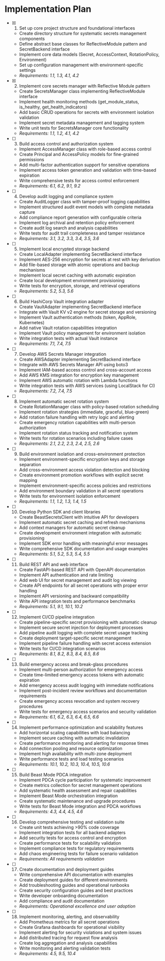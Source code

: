# Implementation Plan

- [x] 1. Set up core project structure and foundational interfaces
  - Create directory structure for systematic secrets management components
  - Define abstract base classes for ReflectiveModule pattern and SecretBackend interface
  - Implement core data models (Secret, AccessContext, RotationPolicy, Environment)
  - Set up configuration management with environment-specific settings
  - _Requirements: 1.1, 1.3, 4.1, 4.2_

- [x] 2. Implement core secrets manager with Reflective Module pattern
  - Create SecretsManager class implementing ReflectiveModule interface
  - Implement health monitoring methods (get_module_status, is_healthy, get_health_indicators)
  - Add basic CRUD operations for secrets with environment isolation validation
  - Implement secret metadata management and tagging system
  - Write unit tests for SecretsManager core functionality
  - _Requirements: 1.1, 1.2, 4.1, 4.2_

- [ ] 3. Build access control and authorization system
  - Implement AccessManager class with role-based access control
  - Create Principal and AccessPolicy models for fine-grained permissions
  - Add multi-factor authentication support for sensitive operations
  - Implement access token generation and validation with time-based expiration
  - Write comprehensive tests for access control enforcement
  - _Requirements: 6.1, 6.2, 9.1, 9.2_

- [ ] 4. Develop audit logging and compliance system
  - Create AuditLogger class with tamper-proof logging capabilities
  - Implement structured audit event models with complete metadata capture
  - Add compliance report generation with configurable criteria
  - Implement log archival and retention policy enforcement
  - Create audit log search and analysis capabilities
  - Write tests for audit trail completeness and tamper resistance
  - _Requirements: 3.1, 3.2, 3.3, 3.4, 3.5, 3.6_

- [ ] 5. Implement local encrypted storage backend
  - Create LocalAdapter implementing SecretBackend interface
  - Implement AES-256 encryption for secrets at rest with key derivation
  - Add file-based storage with atomic operations and backup mechanisms
  - Implement local secret caching with automatic expiration
  - Create local development environment provisioning
  - Write tests for encryption, storage, and retrieval operations
  - _Requirements: 5.2, 5.3, 5.6_

- [ ] 6. Build HashiCorp Vault integration adapter
  - Create VaultAdapter implementing SecretBackend interface
  - Integrate with Vault KV v2 engine for secret storage and versioning
  - Implement Vault authentication methods (token, AppRole, Kubernetes)
  - Add native Vault rotation capabilities integration
  - Implement Vault policy management for environment isolation
  - Write integration tests with actual Vault instance
  - _Requirements: 7.1, 7.4, 7.5_

- [ ] 7. Develop AWS Secrets Manager integration
  - Create AWSAdapter implementing SecretBackend interface
  - Integrate with AWS Secrets Manager API using boto3
  - Implement IAM-based access control and cross-account access
  - Add AWS KMS integration for encryption key management
  - Implement AWS automatic rotation with Lambda functions
  - Write integration tests with AWS services (using LocalStack for CI)
  - _Requirements: 7.2, 7.4, 7.5_

- [ ] 8. Implement automatic secret rotation system
  - Create RotationManager class with policy-based rotation scheduling
  - Implement rotation strategies (immediate, graceful, blue-green)
  - Add rotation failure handling with retry logic and alerting
  - Create emergency rotation capabilities with multi-person authorization
  - Implement rotation status tracking and notification system
  - Write tests for rotation scenarios including failure cases
  - _Requirements: 2.1, 2.2, 2.3, 2.4, 2.5, 2.6_

- [ ] 9. Build environment isolation and cross-environment protection
  - Implement environment-specific encryption keys and storage separation
  - Add cross-environment access violation detection and blocking
  - Create environment promotion workflows with explicit secret mapping
  - Implement environment-specific access policies and restrictions
  - Add environment boundary validation in all secret operations
  - Write tests for environment isolation enforcement
  - _Requirements: 1.1, 1.2, 1.3, 1.4, 1.5_

- [ ] 10. Develop Python SDK and client libraries
  - Create BeastSecretsClient with intuitive API for developers
  - Implement automatic secret caching and refresh mechanisms
  - Add context managers for automatic secret cleanup
  - Create development environment integration with automatic provisioning
  - Implement SDK error handling with meaningful error messages
  - Write comprehensive SDK documentation and usage examples
  - _Requirements: 5.1, 5.2, 5.3, 5.4, 5.5_

- [ ] 11. Build REST API and web interface
  - Create FastAPI-based REST API with OpenAPI documentation
  - Implement API authentication and rate limiting
  - Add web UI for secret management and audit log viewing
  - Create API endpoints for all secret operations with proper error handling
  - Implement API versioning and backward compatibility
  - Write API integration tests and performance benchmarks
  - _Requirements: 5.1, 9.1, 10.1, 10.2_

- [ ] 12. Implement CI/CD pipeline integration
  - Create pipeline-specific secret provisioning with automatic cleanup
  - Implement secure secret injection for deployment processes
  - Add pipeline audit logging with complete secret usage tracking
  - Create deployment target-specific secret management
  - Implement pipeline failure handling with secret access extension
  - Write tests for CI/CD integration scenarios
  - _Requirements: 8.1, 8.2, 8.3, 8.4, 8.5, 8.6_

- [ ] 13. Build emergency access and break-glass procedures
  - Implement multi-person authorization for emergency access
  - Create time-limited emergency access tokens with automatic expiration
  - Add emergency access audit logging with immediate notifications
  - Implement post-incident review workflows and documentation requirements
  - Create emergency access revocation and system recovery procedures
  - Write tests for emergency access scenarios and security validation
  - _Requirements: 6.1, 6.2, 6.3, 6.4, 6.5, 6.6_

- [ ] 14. Implement performance optimization and scalability features
  - Add horizontal scaling capabilities with load balancing
  - Implement secure caching with automatic invalidation
  - Create performance monitoring and alerting for response times
  - Add connection pooling and resource optimization
  - Implement high availability with multi-zone deployment
  - Write performance tests and load testing scenarios
  - _Requirements: 10.1, 10.2, 10.3, 10.4, 10.5, 10.6_

- [ ] 15. Build Beast Mode PDCA integration
  - Implement PDCA cycle participation for systematic improvement
  - Create metrics collection for secret management operations
  - Add systematic health assessment and repair capabilities
  - Implement Beast Mode orchestration integration
  - Create systematic maintenance and upgrade procedures
  - Write tests for Beast Mode integration and PDCA workflows
  - _Requirements: 4.3, 4.4, 4.5, 4.6_

- [ ] 16. Develop comprehensive testing and validation suite
  - Create unit tests achieving >90% code coverage
  - Implement integration tests for all backend adapters
  - Add security tests for access control and encryption
  - Create performance tests for scalability validation
  - Implement compliance tests for regulatory requirements
  - Add chaos engineering tests for failure scenario validation
  - _Requirements: All requirements validation_

- [ ] 17. Create documentation and deployment guides
  - Write comprehensive API documentation with examples
  - Create deployment guides for different environments
  - Add troubleshooting guides and operational runbooks
  - Create security configuration guides and best practices
  - Write developer onboarding documentation
  - Add compliance and audit documentation
  - _Requirements: Operational excellence and user adoption_

- [ ] 18. Implement monitoring, alerting, and observability
  - Add Prometheus metrics for all secret operations
  - Create Grafana dashboards for operational visibility
  - Implement alerting for security violations and system issues
  - Add distributed tracing for request flow analysis
  - Create log aggregation and analysis capabilities
  - Write monitoring and alerting validation tests
  - _Requirements: 4.5, 9.5, 10.4_